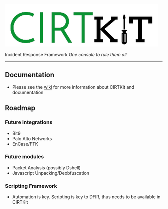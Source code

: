 ![CIRTKit](data/img/cirtkit_logo.png)

Incident Response Framework
<i>One console to rule them all</i>
<hr />

## Documentation
* Please see the [wiki](https://github.com/byt3smith/CIRTKit/wiki) for more information about CIRTKit and documentation

## Roadmap
### Future integrations
* Bit9
* Palo Alto Networks
* EnCase/FTK

### Future modules
* Packet Analysis (possibly Dshell)
* Javascript Unpacking/Deobfuscation

### Scripting Framework
* Automation is key. Scripting is key to DFIR, thus needs to be available in CIRTKit